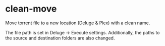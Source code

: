 # clean-move
Move torrent file to a new location (Deluge &amp; Plex) with a clean name.

The file path is set in Deluge -> Execute settings. Additionally, the paths to the source and destination folders are also changed.
